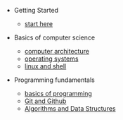 - Getting Started
  - [start here](README.md)
- Basics of computer science

  - [computer architecture](./computer-architecture.md)
  - [operating systems](./operating-systems.md)
  - [linux and shell](./linux-and-shell.md)

- Programming fundamentals
  - [basics of programming](./basics-of-programming.md)
  - [Git and Github](./git.md)
  - [Algorithms and Data Structures](./algorithms-and-data-structures.md)
